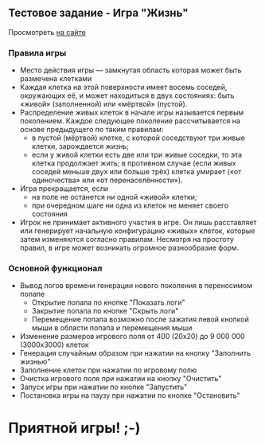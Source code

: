 ## Тестовое задание - Игра "Жизнь"

Просмотреть [на сайте](https://dmitriyananyin.github.io/game-of-life/)

### Правила игры
- Место действия игры — замкнутая область которая может быть размечена клетками
- Каждая клетка на этой поверхности имеет восемь соседей, окружающих её, и может находиться в двух состояниях: быть «живой» (заполненной) или «мёртвой» (пустой).
- Распределение живых клеток в начале игры называется первым поколением. Каждое следующее поколение рассчитывается на основе предыдущего по таким правилам:
  - в пустой (мёртвой) клетке, с которой соседствуют три живые клетки, зарождается жизнь;
  - если у живой клетки есть две или три живые соседки, то эта клетка продолжает жить; в противном случае (если живых соседей меньше двух или больше трёх) клетка умирает («от одиночества» или «от перенаселённости»).
- Игра прекращается, если
  - на поле не останется ни одной «живой» клетки;
  - при очередном шаге ни одна из клеток не меняет своего состояния
- Игрок не принимает активного участия в игре. Он лишь расставляет или генерирует начальную конфигурацию «живых» клеток, которые затем изменяются согласно правилам. Несмотря на простоту правил, в игре может возникать огромное разнообразие форм.

### Основной функционал
- Вывод логов времени генерации нового поколения в переносимом попапе
  - Открытие попапа по кнопке "Показать логи"
  - Закрытие попапа по кнопке "Скрыть логи"
  - Перемещение попапа возможно после зажатия левой кнопкой мыши в области попапа и перемещения мыши
- Изменение размеров игрового поля от 400 (20х20) до 9 000 000 (3000х3000) клеток
- Генерация случайным образом при нажатии на кнопку "Заполнить жизнью"
- Заполнение клеток при нажатии по игровому полю
- Очистка игрового поля при нажатии на кнопку "Очистить"
- Запуск игры при нажатии по кнопке "Запустить"
- Постановка игры на паузу при нажатии по кнопке "Остановить"

# Приятной игры! ;-)
